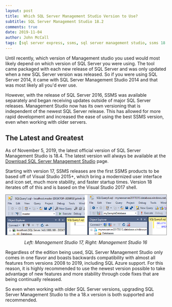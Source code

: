 ```yaml
---
layout: post
title:  Which SQL Server Management Studio Version to Use?
subtitle: SQL Server Management Studio 18.2
comments: true
date: 2019-11-04
author: John McCall
tags: [sql server express, ssms, sql server management studio, ssms 18.4]
---
```


Until recently, which version of Management studio you used would
most likely depend on which version of SQL Server you were using. The tool
came packaged with each new release of SQL Server and was only updated
when a new SQL Server version was released. So if you were using SQL Server 2014,
it came with SQL Server Management Studio 2014 and that was most likely all you'd ever use.

However, with the release of SQL Server 2016, SSMS was available separately
and began receiving updates outside of major SQL Server releases. Management Studio
now has its own versioning that is independent of the newest SQL Server release. This has
allowed for more rapid development and increased the ease of using the best SSMS version,
even when working with older servers.

## The Latest and Greatest

As of November 5, 2019, the latest official version of SQL Server Management Studio is 18.4. The latest
version will always be available at the [Download SQL Server Management Studio](https://docs.microsoft.com/en-us/sql/ssms/download-sql-server-management-studio-ssms) page.

Starting with version 17, SSMS releases are the first SSMS products to be based off of Visual Studio 2015+,
which bring a modernized user interface and icon set, much more stability, and faster
startup times. Version 18 iterates off of this and is based on the Visual Studio 2017 shell. 

<div>
<img style="display: block; margin: auto; border: 1px solid gray;" src="../img/new_vs_old_ssms.png" title="New vs Old SQL Server Management Studio" alt="New vs Old SQL Server Management Studio">
<p style="text-align: center; font-style: italic;">Left: Management Studio 17, Right: Management Studio 16</p>
</div>

Regardless of the edition being used, SQL Server Management Studio only comes in one flavor
and boasts backwards compatibility with almost all features from versions 2008 to 2019, including SQL Azure support. For this reason, it is highly recommended to use the newest version possible to take advantage of new features and more stability through code fixes that are being continually released.

So even when working with older SQL Server versions, upgrading SQL Server Management Studio
to the a 18.x version is both supported and recommended.
